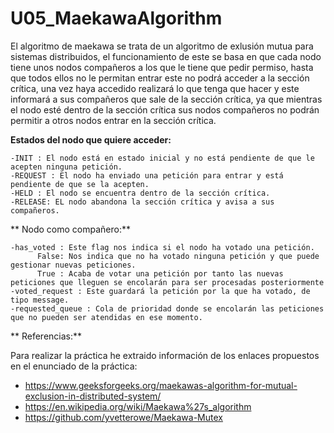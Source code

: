 # U05_MaekawaAlgorithm

El algoritmo de maekawa se trata de un algoritmo de exlusión mutua para sistemas distribuidos, el funcionamiento de este se basa en que cada nodo tiene unos nodos compañeros a los que le tiene que pedir permiso, hasta que todos ellos no le permitan entrar este no podrá acceder a la sección crítica, una vez haya accedido realizará lo que tenga que hacer y este informará a sus compañeros que sale de la sección crítica, ya que mientras el nodo esté dentro de la sección crítica sus nodos compañeros no podrán permitir a otros nodos entrar en la sección crítica.
  
  **Estados del nodo que quiere acceder:**
  
    -INIT : El nodo está en estado inicial y no está pendiente de que le acepten ninguna petición.
    -REQUEST : El nodo ha enviado una petición para entrar y está pendiente de que se la acepten.
    -HELD : El nodo se encuentra dentro de la sección crítica.
    -RELEASE: EL nodo abandona la sección crítica y avisa a sus compañeros.
  
**  Nodo como compañero:**

    -has_voted : Este flag nos indica si el nodo ha votado una petición.
          False: Nos indica que no ha votado ninguna petición y que puede gestionar nuevas peticiones.
          True : Acaba de votar una petición por tanto las nuevas peticiones que lleguen se encolarán para ser procesadas posteriormente
    -voted_request : Este guardará la petición por la que ha votado, de tipo message.
    -requested_queue : Cola de prioridad donde se encolarán las peticiones que no pueden ser atendidas en ese momento.
    
    
**  Referencias:**

  Para realizar la práctica he extraido información de los enlaces propuestos en el enunciado de la práctica:
  - https://www.geeksforgeeks.org/maekawas-algorithm-for-mutual-exclusion-in-distributed-system/
  - https://en.wikipedia.org/wiki/Maekawa%27s_algorithm
  - https://github.com/yvetterowe/Maekawa-Mutex
   
    
